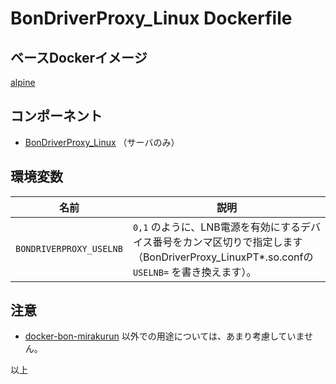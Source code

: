 # BonDriverProxy_Linux Dockerfile

## ベースDockerイメージ

[alpine](https://hub.docker.com/_/alpine)

## コンポーネント

* [BonDriverProxy_Linux](https://github.com/u-n-k-n-o-w-n/BonDriverProxy_Linux) （サーバのみ）

## 環境変数

| 名前 | 説明 |
| - | - |
| `BONDRIVERPROXY_USELNB` | `0,1` のように、LNB電源を有効にするデバイス番号をカンマ区切りで指定します（BonDriverProxy_LinuxPT*.so.confの `USELNB=` を書き換えます）。 |

## 注意

* [docker-bon-mirakurun](../) 以外での用途については、あまり考慮していません。

以上